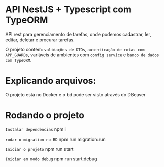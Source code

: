 # API NestJS + Typescript com TypeORM
  API rest para gerenciamento de tarefas, onde podemos cadastrar, ler, editar, deletar e procurar tarefas.

  O projeto contém:
  `validações de DTOs`, `autenticação de rotas com APP_GUARDs`, variáveis de ambientes com `config service` e `banco de dados com TypeORM`.

# Explicando arquivos:

  O projeto está no Docker e o bd pode ser visto através do DBeaver

# Rodando o projeto
  `Instalar dependências`
  npm i

  `rodar o migration no BD`
  npm run migration:run

  `Iniciar o projeto`
  npm run start

  `Iniciar em modo debug`
  npm run start:debug 
